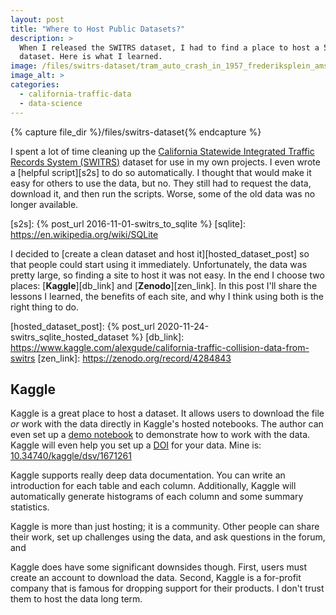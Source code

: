 ```yaml
---
layout: post
title: "Where to Host Public Datasets?"
description: >
  When I released the SWITRS dataset, I had to find a place to host a 5 Gig
  dataset. Here is what I learned.
image: /files/switrs-dataset/tram_auto_crash_in_1957_frederiksplein_amsterdam.jpg
image_alt: >
categories: 
  - california-traffic-data 
  - data-science
---
```


{% capture file_dir %}/files/switrs-dataset{% endcapture %}

I spent a lot of time cleaning up the [California Statewide Integrated Traffic
Records System (SWITRS)][switrs] dataset for use in my own projects. I even
wrote a [helpful script][s2s] to do so automatically. I thought that would
make it easy for others to use the data, but no. They still had to request the
data, download it, and then run the scripts. Worse, some of the old data was
no longer available.

[switrs]: http://iswitrs.chp.ca.gov/Reports/jsp/userLogin.jsp
[s2s]: {% post_url 2016-11-01-switrs_to_sqlite %}
[sqlite]: https://en.wikipedia.org/wiki/SQLite

I decided to [create a clean dataset and host it][hosted_dataset_post] so that
people could start using it immediately. Unfortunately, the data was pretty
large, so finding a site to host it was not easy. In the end I choose two
places: [**Kaggle**][db_link] and [**Zenodo**][zen_link]. In this post I'll
share the lessons I learned, the benefits of each site, and why I think using
both is the right thing to do.

[hosted_dataset_post]: {% post_url 2020-11-24-switrs_sqlite_hosted_dataset %}
[db_link]: https://www.kaggle.com/alexgude/california-traffic-collision-data-from-switrs
[zen_link]: https://zenodo.org/record/4284843

## Kaggle

Kaggle is a great place to host a dataset. It allows users to download the
file _or_ work with the data directly in Kaggle's hosted notebooks. The author
can even set up a [demo notebook][demo_nb] to demonstrate how to work with the
data. Kaggle will even help you set up a [DOI][doi] for your data. Mine is:
[10.34740/kaggle/dsv/1671261][my_doi]

[demo_nb]: https://www.kaggle.com/alexgude/starter-california-traffic-collisions-from-switrs
[doi]: https://en.wikipedia.org/wiki/Digital_object_identifier
[my_doi]: https://www.doi.org/10.34740/kaggle/dsv/1671261

Kaggle supports really deep data documentation. You can write an introduction
for each table and each column. Additionally, Kaggle will automatically
generate histograms of each column and some summary statistics.

Kaggle is more than just hosting; it is a community. Other people can
share their work, set up challenges using the data, and ask questions in the forum, and

Kaggle does have some significant downsides though. First, users must create
an account to download the data. Second, Kaggle is a for-profit company that
is famous for dropping support for their products. I don't trust them to host
the data long term.
